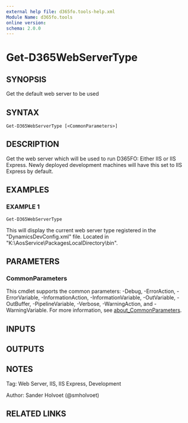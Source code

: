 ```yaml
---
external help file: d365fo.tools-help.xml
Module Name: d365fo.tools
online version:
schema: 2.0.0
---
```


# Get-D365WebServerType

## SYNOPSIS
Get the default web server to be used

## SYNTAX

```
Get-D365WebServerType [<CommonParameters>]
```

## DESCRIPTION
Get the web server which will be used to run D365FO: Either IIS or IIS Express.
Newly deployed development machines will have this set to IIS Express by default.

## EXAMPLES

### EXAMPLE 1
```
Get-D365WebServerType
```

This will display the current web server type registered in the "DynamicsDevConfig.xml" file.
Located in "K:\AosService\PackagesLocalDirectory\bin".

## PARAMETERS

### CommonParameters
This cmdlet supports the common parameters: -Debug, -ErrorAction, -ErrorVariable, -InformationAction, -InformationVariable, -OutVariable, -OutBuffer, -PipelineVariable, -Verbose, -WarningAction, and -WarningVariable. For more information, see [about_CommonParameters](http://go.microsoft.com/fwlink/?LinkID=113216).

## INPUTS

## OUTPUTS

## NOTES
Tag: Web Server, IIS, IIS Express, Development

Author: Sander Holvoet (@smholvoet)

## RELATED LINKS
